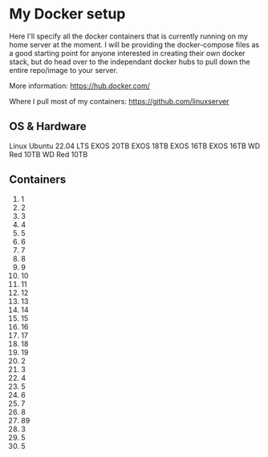 # My Docker setup
Here I'll specify all the docker containers that is currently running on my home server at the moment. I will be providing the docker-compose files as a good starting point for anyone interested in creating their own docker stack, but do head over to the independant docker hubs to pull down the entire repo/image to your server. 

More information: https://hub.docker.com/

Where I pull most of my containers: https://github.com/linuxserver

## OS & Hardware
Linux Ubuntu 22.04 LTS
EXOS 20TB
EXOS 18TB
EXOS 16TB
EXOS 16TB
WD Red 10TB
WD Red 10TB



## Containers
1. 1
2. 2
3. 3
4. 4
5. 5
6. 6
7. 7
8. 8
9. 9
10. 10
11. 11
12. 12
13. 13
14. 14
15. 15
16. 16
17. 17
18. 18
19. 19
20. 2
21. 3
22. 4
23. 5
24. 6
25. 7
26. 8
27. 89
28. 3
29. 5
30. 5
